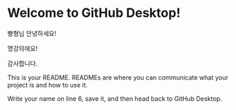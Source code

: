 # Welcome to GitHub Desktop!

빵형님 안녕하세요!

명강의에요!

감사합니다.

This is your README. READMEs are where you can communicate what your project is and how to use it.

Write your name on line 6, save it, and then head back to GitHub Desktop.
